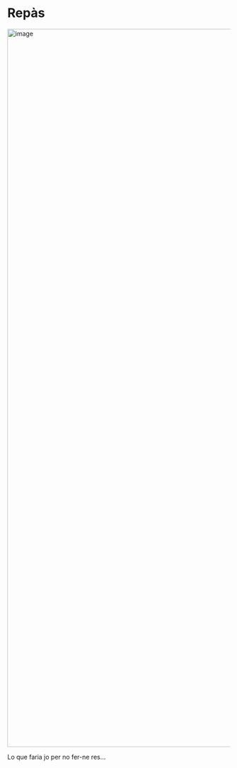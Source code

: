 # Repàs
<img width="1215" height="1620" alt="image" src="https://github.com/user-attachments/assets/f523d55d-6e80-49f1-aff6-d24fd16a5b65" />

Lo que faria jo per no fer-ne res...
